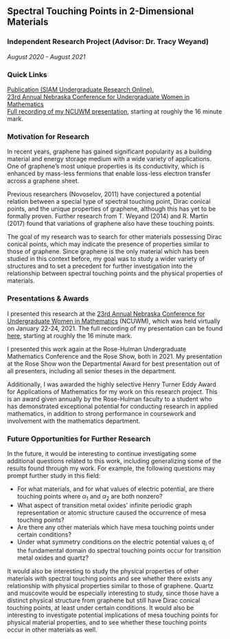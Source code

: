 ## Spectral Touching Points in 2-Dimensional Materials
### Independent Research Project (Advisor: Dr. Tracy Weyand)
*August 2020 - August 2021*

### Quick Links
<a href="https://www.siam.org/Portals/0/Publications/SIURO/Vol15/S143889PDF.pdf?ver=2022-02-17-155104-210">Publication (SIAM Undergraduate Research Online).</a>  <br>
<a href="https://www.math.unl.edu/~ncuwm/23rdAnnual/">23rd Annual Nebraska Conference for Undergraduate Women in Mathematics</a> <br>
<a href="https://www.youtube.com/watch?v=YEHXWofqRZY&feature=youtu.be">Full recording of my NCUWM presentation</a>, starting at roughly the 16 minute mark. <br>

### Motivation for Research
In recent years, graphene has gained significant popularity as a building material and energy storage medium with a wide variety of applications. One of graphene’s most unique properties is its conductivity, which is enhanced by mass-less fermions that enable loss-less electron transfer across a graphene sheet. 

Previous researchers (Novoselov, 2011) have conjectured a potential relation between a special type of spectral touching point, Dirac conical points, and the unique properties of graphene, although this has yet to be formally proven. Further research from T. Weyand (2014) and R. Martin (2017) found that variations of graphene also have these touching points. 

The goal of my research was to search for other materials possessing Dirac conical points, which may indicate the presence of properties similar to those of graphene. Since graphene is the only material which has been studied in this context before, my goal was to study a wider variety of structures and to set a precedent for further investigation into the relationship between spectral touching points and the physical properties of materials. 

### Presentations & Awards
I presented this research at the <a href="https://www.math.unl.edu/~ncuwm/23rdAnnual/">23rd Annual Nebraska Conference for Undergraduate Women in Mathematics</a> (NCUWM), which was held virtually on January 22-24, 2021. The full recording of my presentation can be found <a href="https://www.youtube.com/watch?v=YEHXWofqRZY&feature=youtu.be">here</a>, starting at roughly the 16 minute mark. 

I presented this work again at the Rose-Hulman Undergraduate Mathematics Conference and the Rose Show, both in 2021. My presentation at the Rose Show won the Departmental Award for best presentation out of all presenters, including all senior theses in the department. 

Additionally, I was awarded the highly selective Henry Turner Eddy Award for Applications of Mathematics for my work on this research project. This is an award given annually by the Rose-Hulman faculty to a student who has demonstrated exceptional potential for conducting research in applied mathematics, in addition to strong performance in coursework and involvement with the mathematics department. 

### Future Opportunities for Further Research
In the future, it would be interesting to continue investigating some additional questions related to this work, including generalizing some of the results found through my work. For example, the following questions may prompt further study in this field:

- For what materials, and for what values of electric potential, are there touching points where $\alpha_1$ and $\alpha_2$ are both nonzero?
- What aspect of transition metal oxides' infinite periodic graph representation or atomic structure caused the occurrence of mesa touching points?
- Are there any other materials which have mesa touching points under certain conditions?
- Under what symmetry conditions on the electric potential values $q_i$ of the fundamental domain do spectral touching points occur for transition metal oxides and quartz?

It would also be interesting to study the physical properties of other materials with spectral touching points and see whether there exists any relationship with physical properties similar to those of graphene. Quartz and muscovite would be especially interesting to study, since those have a distinct physical structure from graphene but still have Dirac conical touching points, at least under certain conditions. It would also be interesting to investigate potential implications of mesa touching points for physical material properties, and to see whether these touching points occur in other materials as well. 
